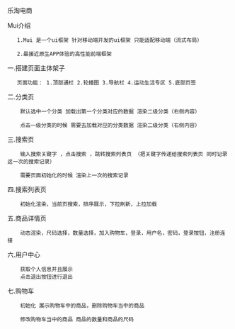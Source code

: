 乐淘电商

Mui介绍

       1.Mui 是一个ui框架 针对移动端开发的ui框架 只能适配移动端（流式布局）
 
       2.最接近原生APP体验的高性能前端框架
 
一.搭建页面主体架子

       页面功能： 1.顶部通栏 2.轮播图 3.导航栏 4.运动生活专区 5.底部页签

二.分类页

  
        默认选中一个分类 加载出第一个分类对应的数据 渲染二级分类（右侧内容）
  
        点击一级分类的时候 需要去加载对应的分类数据 渲染二级分类（右侧内容）


三.搜索页

        输入搜索关键字 ，点击搜索 ，跳转搜索列表页 （把关键字传递给搜索列表页 同时记录这一次的搜索记录）
  
        需要页面初始化的时候 渲染上一次的搜索记录
  

四.搜索列表页

        初始化渲染，当前页搜索，排序展示，下拉刷新，上拉加载



五.商品详情页

        动态渲染，尺码选择，数量选择，加入购物车，登录，用户名，密码，登录按钮，注册连接

 
 
六.用户中心
    
        获取个人信息并且展示  
        点击退出按钮进行退出  
    
七.购物车

        初始化 展示购物车中的商品，删除购物车当中的商品

        修改购物车当中的商品 商品的数量和商品的尺码





